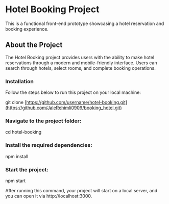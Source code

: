 # Hotel Booking Project

This is a functional front-end prototype showcasing a hotel reservation and booking experience.

## About the Project

The Hotel Booking project provides users with the ability to make hotel reservations through a modern and mobile-friendly interface. Users can search through hotels, select rooms, and complete booking operations.

### Installation

Follow the steps below to run this project on your local machine:

git clone [https://github.com/username/hotel-booking.git](https://github.com/JaleRehimli0909/booking_hotel.git)

### Navigate to the project folder:

cd hotel-booking

### Install the required dependencies:

npm install

### Start the project:

npm start

After running this command, your project will start on a local server, and you can open it via http://localhost:3000.

